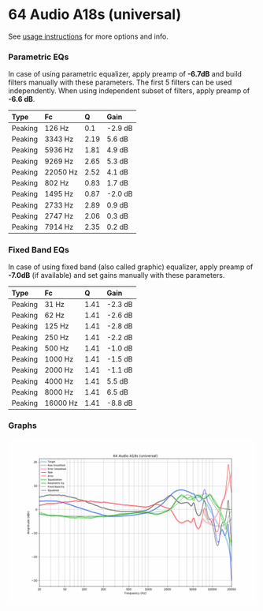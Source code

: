 # 64 Audio A18s (universal)
See [usage instructions](https://github.com/jaakkopasanen/AutoEq#usage) for more options and info.

### Parametric EQs
In case of using parametric equalizer, apply preamp of **-6.7dB** and build filters manually
with these parameters. The first 5 filters can be used independently.
When using independent subset of filters, apply preamp of **-6.6 dB**.

| Type    | Fc       |    Q | Gain    |
|:--------|:---------|:-----|:--------|
| Peaking | 126 Hz   | 0.1  | -2.9 dB |
| Peaking | 3343 Hz  | 2.19 | 5.6 dB  |
| Peaking | 5936 Hz  | 1.81 | 4.9 dB  |
| Peaking | 9269 Hz  | 2.65 | 5.3 dB  |
| Peaking | 22050 Hz | 2.52 | 4.1 dB  |
| Peaking | 802 Hz   | 0.83 | 1.7 dB  |
| Peaking | 1495 Hz  | 0.87 | -2.0 dB |
| Peaking | 2733 Hz  | 2.89 | 0.9 dB  |
| Peaking | 2747 Hz  | 2.06 | 0.3 dB  |
| Peaking | 7914 Hz  | 2.35 | 0.2 dB  |

### Fixed Band EQs
In case of using fixed band (also called graphic) equalizer, apply preamp of **-7.0dB**
(if available) and set gains manually with these parameters.

| Type    | Fc       |    Q | Gain    |
|:--------|:---------|:-----|:--------|
| Peaking | 31 Hz    | 1.41 | -2.3 dB |
| Peaking | 62 Hz    | 1.41 | -2.6 dB |
| Peaking | 125 Hz   | 1.41 | -2.8 dB |
| Peaking | 250 Hz   | 1.41 | -2.2 dB |
| Peaking | 500 Hz   | 1.41 | -1.0 dB |
| Peaking | 1000 Hz  | 1.41 | -1.5 dB |
| Peaking | 2000 Hz  | 1.41 | -1.1 dB |
| Peaking | 4000 Hz  | 1.41 | 5.5 dB  |
| Peaking | 8000 Hz  | 1.41 | 6.5 dB  |
| Peaking | 16000 Hz | 1.41 | -8.8 dB |

### Graphs
![](./64%20Audio%20A18s%20(universal).png)